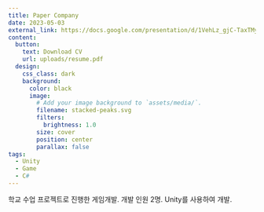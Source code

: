 ```yaml
---
title: Paper Company
date: 2023-05-03
external_link: https://docs.google.com/presentation/d/1VehLz_gjC-TaxTMys9B3lWOv9Vtq3QEA/edit?usp=sharing&ouid=105738723853254609453&rtpof=true&sd=true
content:
  button:
    text: Download CV
    url: uploads/resume.pdf
  design:
    css_class: dark
    background:
      color: black
      image:
        # Add your image background to `assets/media/`.
        filename: stacked-peaks.svg
        filters:
          brightness: 1.0
        size: cover
        position: center
        parallax: false
tags:
  - Unity
  - Game
  - C#
---
```


학교 수업 프로젝트로 진행한 게임개발. 개발 인원 2명. Unity를 사용하여 개발.

<!--more-->
